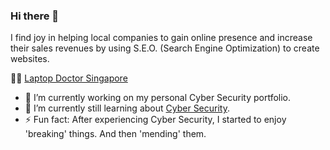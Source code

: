 ### Hi there 👋

<!--
**elijahoh/elijahoh** is a ✨ _special_ ✨ repository because its `README.md` (this file) appears on your GitHub profile.

Here are some ideas to get you started:

- 🔭 I’m currently working on ...
- 🌱 I’m currently learning ...
- 👯 I’m looking to collaborate on ...
- 🤔 I’m looking for help with ...
- 💬 Ask me about ...
- 📫 How to reach me: ...
- 😄 Pronouns: ...
- ⚡ Fun fact: ...
-->
I find joy in helping local companies to gain online presence and increase their sales revenues by using S.E.O. (Search Engine Optimization) to create websites.

🧑‍💻 [Laptop Doctor Singapore](https://laptopdoctor.com.sg "A collaboration with Kato-Tech Pte. Ltd.") 

- 🔭 I’m currently working on my personal Cyber Security portfolio.
- 🌱 I’m currently still learning about [Cyber Security](https://www.centreforcybersecurity.com/).
- ⚡ Fun fact: After experiencing Cyber Security, I started to enjoy 'breaking' things. And then 'mending' them.
